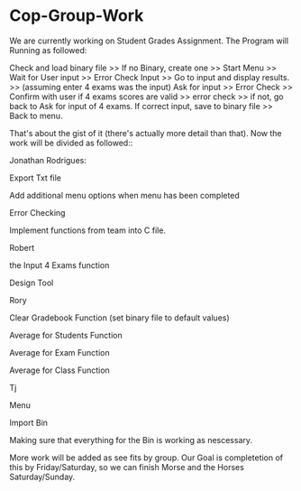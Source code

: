 # Cop-Group-Work

We are currently working on Student Grades Assignment. The Program will Running as followed:

Check and load binary file >> If no Binary, create one >> Start Menu >> Wait for User input >> Error Check Input >>  Go to input and display results. >> (assuming enter 4 exams was the input) Ask for input >> Error Check >> Confirm with user if 4 exams scores are valid >> error check >> if not, go back to Ask for input of 4 exams. If correct input, save to binary file >> Back to menu.


That's about the gist of it (there's actually more detail than that). Now the work will be divided as followed::


Jonathan Rodrigues: 

Export Txt file

Add additional menu options when menu has been completed

Error Checking

Implement functions from team into C file.


Robert

the Input 4 Exams function

Design Tool


Rory

Clear Gradebook Function (set binary file to default values)

Average for Students Function

Average for Exam Function

Average for Class Function


Tj

Menu

Import Bin

Making sure that everything for the Bin is working as nescessary.


More work will be added as see fits by group. Our Goal is completetion of this by Friday/Saturday, so we can finish Morse and the Horses Saturday/Sunday.

